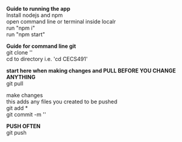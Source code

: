 **Guide to running the app**  
Install nodejs and npm  
open command line or terminal inside localr  
run "npm i"  
run "npm start"  


**Guide for command line git**  
git clone '<url of this repo>'  
cd to directory i.e. 'cd CECS491'  
  
**start here when making changes and PULL BEFORE YOU CHANGE ANYTHING**  
git pull  

make changes  
this adds any files you created to be pushed  
git add *  
git commit -m '<insert message>'  


**PUSH OFTEN**  
git push  
